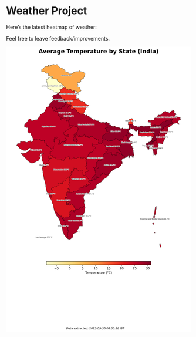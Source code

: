 # Weather Project

Here’s the latest heatmap of weather:

Feel free to leave feedback/improvements.

![India Heatmap](docs/assets/india_heatmap.png?v=DB4C87)
